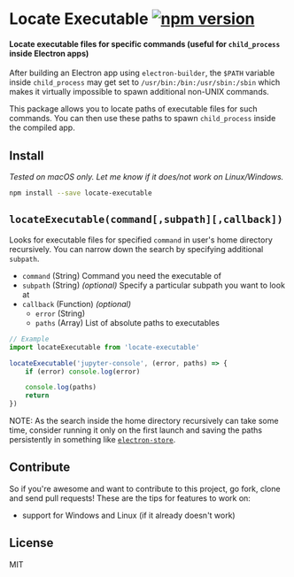 # Locate Executable [![npm version](https://badge.fury.io/js/locate-executable.svg)](https://badge.fury.io/js/locate-executable)

#### Locate executable files for specific commands (useful for `child_process` inside Electron apps)


After building an Electron app using `electron-builder`, the `$PATH` variable inside `child_process` may get set to `/usr/bin:/bin:/usr/sbin:/sbin` which makes it virtually impossible to spawn additional non-UNIX commands.

This package allows you to locate paths of executable files for such commands. You can then use these paths to spawn `child_process` inside the compiled app.

## Install
*Tested on macOS only. Let me know if it does/not work on Linux/Windows.*
```sh
npm install --save locate-executable
```

## `locateExecutable(command[,subpath][,callback])`
Looks for executable files for specified `command` in user's home directory recursively. You can narrow down the search by specifying additional `subpath`.

- `command` (String) Command you need the executable of
- `subpath` (String) *(optional)* Specify a particular subpath you want to look at
- `callback` (Function) *(optional)*
    - `error` (String)
    - `paths` (Array) List of absolute paths to executables

```javascript
// Example
import locateExecutable from 'locate-executable'

locateExecutable('jupyter-console', (error, paths) => {
    if (error) console.log(error)

    console.log(paths)
    return
})
```

NOTE: As the search inside the home directory recursively can take some time, consider running it only on the first launch and saving the paths persistently in something like [`electron-store`](https://www.npmjs.com/package/electron-store).

## Contribute
So if you're awesome and want to contribute to this project, go fork, clone and send pull requests! These are the tips for features to work on:
- support for Windows and Linux (if it already doesn't work)

## License
MIT
